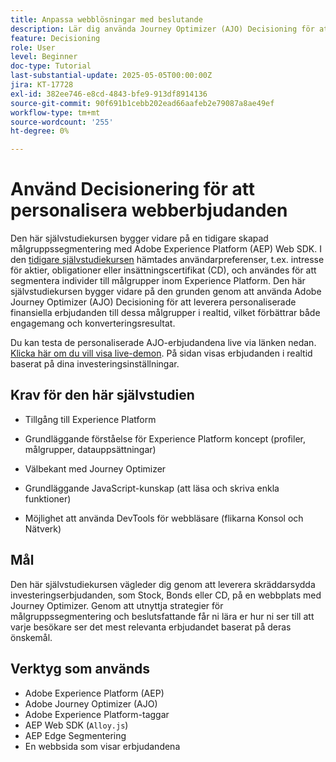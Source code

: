 ```yaml
---
title: Anpassa webblösningar med beslutande
description: Lär dig använda Journey Optimizer (AJO) Decisioning för att leverera personaliserade erbjudanden på en webbsida genom att utnyttja målgruppssegmentering som är inbyggd i Experience Platform (AEP).
feature: Decisioning
role: User
level: Beginner
doc-type: Tutorial
last-substantial-update: 2025-05-05T00:00:00Z
jira: KT-17728
exl-id: 382ee746-e8cd-4843-bfe9-913df8914136
source-git-commit: 90f691b1cebb202ead66aafeb2e79087a8ae49ef
workflow-type: tm+mt
source-wordcount: '255'
ht-degree: 0%

---
```


# Använd Decisionering för att personalisera webberbjudanden

Den här självstudiekursen bygger vidare på en tidigare skapad målgruppssegmentering med Adobe Experience Platform (AEP) Web SDK. I den [tidigare självstudiekursen](https://experienceleague.adobe.com/sv/docs/journey-optimizer-learn/create-audiences-using-web-sdk/introduction) hämtades användarpreferenser, t.ex. intresse för aktier, obligationer eller insättningscertifikat (CD), och användes för att segmentera individer till målgrupper inom Experience Platform. Den här självstudiekursen bygger vidare på den grunden genom att använda Adobe Journey Optimizer (AJO) Decisioning för att leverera personaliserade finansiella erbjudanden till dessa målgrupper i realtid, vilket förbättrar både engagemang och konverteringsresultat.

Du kan testa de personaliserade AJO-erbjudandena live via länken nedan.
[Klicka här om du vill visa live-demon](https://gbedekar489.github.io/finwise/welcome.html). På sidan visas erbjudanden i realtid baserat på dina investeringsinställningar.

## Krav för den här självstudien

* Tillgång till Experience Platform

* Grundläggande förståelse för Experience Platform koncept (profiler, målgrupper, datauppsättningar)

* Välbekant med Journey Optimizer

* Grundläggande JavaScript-kunskap (att läsa och skriva enkla funktioner)

* Möjlighet att använda DevTools för webbläsare (flikarna Konsol och Nätverk)


## Mål

Den här självstudiekursen vägleder dig genom att leverera skräddarsydda investeringserbjudanden, som Stock, Bonds eller CD, på en webbplats med Journey Optimizer. Genom att utnyttja strategier för målgruppssegmentering och beslutsfattande får ni lära er hur ni ser till att varje besökare ser det mest relevanta erbjudandet baserat på deras önskemål.

## Verktyg som används

* Adobe Experience Platform (AEP)
* Adobe Journey Optimizer (AJO)
* Adobe Experience Platform-taggar
* AEP Web SDK (`Alloy.js`)
* AEP Edge Segmentering
* En webbsida som visar erbjudandena
